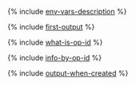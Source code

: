 {% include [env-vars-description](env-vars-descr.md) %}

{% include [first-output](first-output.md) %}

{% include [what-is-op-id](../operation-id.md) %}

{% include [info-by-op-id](../get-info-by-op-id.md) %}

{% include [output-when-created](when-created.md) %}